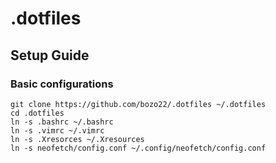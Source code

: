 # .dotfiles

## Setup Guide

### Basic configurations
```
git clone https://github.com/bozo22/.dotfiles ~/.dotfiles
cd .dotfiles
ln -s .bashrc ~/.bashrc
ln -s .vimrc ~/.vimrc
ln -s .Xresorces ~/.Xresources
ln -s neofetch/config.conf ~/.config/neofetch/config.conf
```
